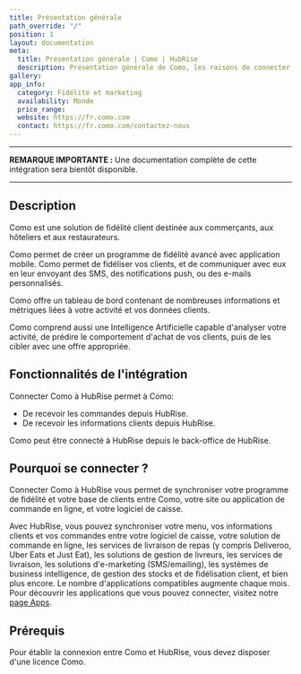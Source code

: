 ```yaml
---
title: Présentation générale
path_override: "/"
position: 1
layout: documentation
meta:
  title: Présentation générale | Como | HubRise
  description: Présentation générale de Como, les raisons de connecter votre solution de fidélité client à HubRise et fonctionnalités de l'intégration avec HubRise.
gallery:
app_info:
  category: Fidélité et marketing
  availability: Monde
  price_range:
  website: https://fr.como.com
  contact: https://fr.como.com/contactez-nous
---
```


---

**REMARQUE IMPORTANTE :** Une documentation complète de cette intégration sera bientôt disponible.

---

## Description

Como est une solution de fidélité client destinée aux commerçants, aux hôteliers et aux restaurateurs.

Como permet de créer un programme de fidélité avancé avec application mobile. Como permet de fidéliser vos clients, et de communiquer avec eux en leur envoyant des SMS, des notifications push, ou des e-mails personnalisés.

Como offre un tableau de bord contenant de nombreuses informations et métriques liées à votre activité et vos données clients.

Como comprend aussi une Intelligence Artificielle capable d'analyser votre activité, de prédire le comportement d'achat de vos clients, puis de les cibler avec une offre appropriée.

## Fonctionnalités de l'intégration

Connecter Como à HubRise permet à Como:

- De recevoir les commandes depuis HubRise.
- De recevoir les informations clients depuis HubRise.

Como peut être connecté à HubRise depuis le back-office de HubRise.

## Pourquoi se connecter ?

Connecter Como à HubRise vous permet de synchroniser votre programme de fidélité et votre base de clients entre Como, votre site ou application de commande en ligne, et votre logiciel de caisse.

Avec HubRise, vous pouvez synchroniser votre menu, vos informations clients et vos commandes entre votre logiciel de caisse, votre solution de commande en ligne, les services de livraison de repas (y compris Deliveroo, Uber Eats et Just Eat), les solutions de gestion de livreurs, les services de livraison, les solutions d'e-marketing (SMS/emailing), les systèmes de business intelligence, de gestion des stocks et de fidélisation client, et bien plus encore. Le nombre d'applications compatibles augmente chaque mois. Pour découvrir les applications que vous pouvez connecter, visitez notre [page Apps](/apps).

## Prérequis

Pour établir la connexion entre Como et HubRise, vous devez disposer d'une licence Como.
